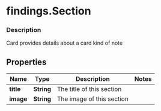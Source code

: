 # findings.Section

### Description

Card provides details about a card kind of note

## Properties
Name | Type | Description | Notes
------------ | ------------- | ------------- | -------------
**title** | **String** | The title of this section | 
**image** | **String** | The image of this section | 


